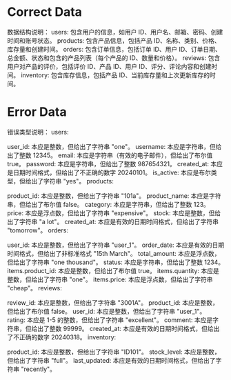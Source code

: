 # Correct Data
数据结构说明：
users: 包含用户的信息，如用户 ID、用户名、邮箱、密码、创建时间和账号状态。
products: 包含产品信息，包括产品 ID、名称、类别、价格、库存量和创建时间。
orders: 包含订单信息，包括订单 ID、用户 ID、订单日期、总金额、状态和包含的产品列表（每个产品的 ID、数量和价格）。
reviews: 包含用户对产品的评价，包括评价 ID、产品 ID、用户 ID、评分、评论内容和创建时间。
inventory: 包含库存信息，包括产品 ID、当前库存量和上次更新库存的时间。

# Error Data
错误类型说明：
users:

user_id: 本应是整数，但给出了字符串 "one"。
username: 本应是字符串，但给出了整数 12345。
email: 本应是字符串（有效的电子邮件），但给出了布尔值 true。
password: 本应是字符串，但给出了整数 987654321。
created_at: 本应是日期时间格式，但给出了不正确的数字 20240101。
is_active: 本应是布尔类型，但给出了字符串 "yes"。
products:

product_id: 本应是整数，但给出了字符串 "101a"。
product_name: 本应是字符串，但给出了布尔值 false。
category: 本应是字符串，但给出了整数 123。
price: 本应是浮点数，但给出了字符串 "expensive"。
stock: 本应是整数，但给出了字符串 "a lot"。
created_at: 本应是有效的日期时间格式，但给出了字符串 "tomorrow"。
orders:

user_id: 本应是整数，但给出了字符串 "user_1"。
order_date: 本应是有效的日期时间格式，但给出了非标准格式 "15th March"。
total_amount: 本应是浮点数，但给出了字符串 "one thousand"。
status: 本应是字符串，但给出了整数 1234。
items.product_id: 本应是整数，但给出了布尔值 true。
items.quantity: 本应是整数，但给出了字符串 "one"。
items.price: 本应是浮点数，但给出了字符串 "cheap"。
reviews:

review_id: 本应是整数，但给出了字符串 "3001A"。
product_id: 本应是整数，但给出了布尔值 false。
user_id: 本应是整数，但给出了字符串 "user_1"。
rating: 本应是 1-5 的整数，但给出了字符串 "excellent"。
comment: 本应是字符串，但给出了整数 99999。
created_at: 本应是有效的日期时间格式，但给出了不正确的数字 20240318。
inventory:

product_id: 本应是整数，但给出了字符串 "ID101"。
stock_level: 本应是整数，但给出了字符串 "full"。
last_updated: 本应是有效的日期时间格式，但给出了字符串 "recently"。
